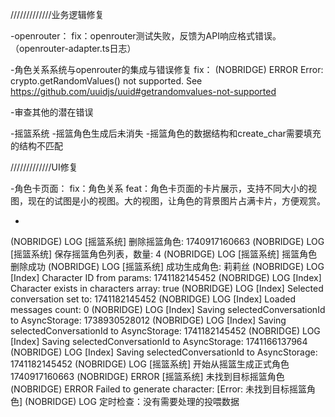 /////////////业务逻辑修复

-openrouter：
 fix：openrouter测试失败，反馈为API响应格式错误。（openrouter-adapter.ts日志）

-角色关系系统与openrouter的集成与错误修复
 fix： (NOBRIDGE) ERROR  Error: crypto.getRandomValues() not supported. See https://github.com/uuidjs/uuid#getrandomvalues-not-supported
 
-审查其他的潜在错误


-摇篮系统
  -摇篮角色生成后未消失
  -摇篮角色的数据结构和create_char需要填充的结构不匹配


/////////////UI修复

-角色卡页面：
 fix：角色关系
 feat：角色卡页面的卡片展示，支持不同大小的视图，现在的试图是小的视图。大的视图，让角色的背景图片占满卡片，方便观赏。
 
 

-
 (NOBRIDGE) LOG  [摇篮系统] 删除摇篮角色: 1740917160663
 (NOBRIDGE) LOG  [摇篮系统] 保存摇篮角色列表，数量: 4
 (NOBRIDGE) LOG  [摇篮系统] 摇篮角色删除成功
 (NOBRIDGE) LOG  [摇篮系统] 成功生成角色: 莉莉丝
 (NOBRIDGE) LOG  [Index] Character ID from params: 1741182145452
 (NOBRIDGE) LOG  [Index] Character exists in characters array: true
 (NOBRIDGE) LOG  [Index] Selected conversation set to: 1741182145452
 (NOBRIDGE) LOG  [Index] Loaded messages count: 0
 (NOBRIDGE) LOG  [Index] Saving selectedConversationId to AsyncStorage: 1738930528012
 (NOBRIDGE) LOG  [Index] Saving selectedConversationId to AsyncStorage: 1741182145452
 (NOBRIDGE) LOG  [Index] Saving selectedConversationId to AsyncStorage: 1741166137964
 (NOBRIDGE) LOG  [Index] Saving selectedConversationId to AsyncStorage: 1741182145452
 (NOBRIDGE) LOG  [摇篮系统] 开始从摇篮生成正式角色 1740917160663
 (NOBRIDGE) ERROR  [摇篮系统] 未找到目标摇篮角色
 (NOBRIDGE) ERROR  Failed to generate character: [Error: 未找到目标摇篮角色]
 (NOBRIDGE) LOG  定时检查：没有需要处理的投喂数据